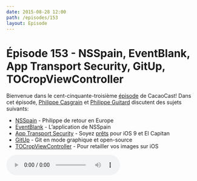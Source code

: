 ```yaml
---
date: 2015-08-28 12:00
path: /episodes/153
layout: Episode
---
```

# Épisode 153 - NSSpain, EventBlank, App Transport Security, GitUp, TOCropViewController
<p>Bienvenue dans le cent-cinquante-troisième <a href="https://cacaocast.com/media/cacaocast_153.m4a" title="CacaoCast Episode 153">épisode</a> de CacaoCast! Dans cet épisode, <a href="http://www.twitter.com/philippec" title="Philippe Casgrain sur Twitter">Philippe Casgrain</a> et <a href="http://www.twitter.com/philippeguitard" title="Philippe Guitard sur Twitter">Philippe Guitard</a> discutent des sujets suivants:</p>
<ul><li><a href="http://nsspain.com/2015/speakers/" title="NSSpain">NSSpain</a> - Philippe de retour en Europe</li>
<li><a href="https://medium.com/@marin.todorov/why-i-decided-to-create-a-free-conference-iphone-app-59447ce6e98f" title="EventBlank">EventBlank</a> - L’application de NSSpain</li>
<li><a href="http://timekl.com/blog/2015/08/21/shipping-an-app-with-app-transport-security/" title="App Transport Security">App Transport Security</a> - Soyez <a href="https://developer.apple.com/library/prerelease/ios/technotes/App-Transport-Security-Technote/index.html#//apple_ref/doc/uid/TP40016240" title="Technote Apple">prêts</a> pour iOS 9 et El Capitan</li>
<li><a href="https://github.com/git-up/GitUp" title="GitUp">GitUp</a> - Git en mode graphique et open-source</li>
<li><a href="http://www.timoliver.com.au/2015/06/21/tocropviewcontroller-an-open-source-image-cropper-for-ios/" title="TOCropViewController">TOCropViewController</a> - Pour retailler vos images sur iOS</li>
</ul>
<p><audio controls><source src="https://cacaocast.com/media/cacaocast_153.m4a" type="audio/mpeg"><source src="https://cacaocast.com/media/cacaocast_153.m4a" type="audio/mp4">Votre navigateur ne supporte pas l'élément audio / Your browser does not support the audio element.</audio></p>
